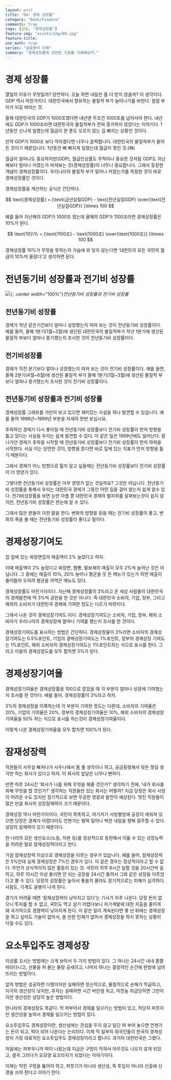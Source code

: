 ```yaml
---
layout: post
title: "04: 경제 성장률"
category: "Book/Finance"
comments: true
tags: [금융, "경제성장률"]
feature-img: "assets/img/60.jpg"
feature-title:
use_math: true
series: "금융용어 이해"
summary: "경제성장률에 관련된 지표를 이해해보자."
---
```


# 경제 성장률

열일의 이유가 무엇일까? 당연하다. 오늘 하면 내일은 좀 더 받지 않을까? 이 생각이다. GDP 역시 마찬가지다. 대한민국에서 향유하는 물질적 부가 늘어나기를 바란다. 점점 부자가 되길 바라는 것.

올해 대한민국의 GDP가 1000조였다면 내년엔 무조건 1000조를 넘어서야 한다. 내년에도 GDP가 1000조라면 대한민국의 물질적부가 전혀 증가하지 않았다는 이야기다. 1년동안 신나게 일했는데 월급이 한 푼도 오르지 않는 김 빠지는 상황인 것이다.

만약 GDP가 1000조 보다 작아졌다면 너무나 끔찍합니다. 대한민국의 물질적부가 줄어든 것이기 때문입니다. 1년동안 뼈 빠지게 일했는데 월급이 깎인 것.(~~하~~)

월급이 얼마냐도 중요하지만(GDP), 월급인상률도 무척이나 중요한 것처럼 GDP도 지난해보다 얼마나 커졌는가 따져보는 것(경제성장률)이 너무나 중요합니다. 그래서 등장한 개념이 경제성장률이다. 우리나라의 물질적 부가 얼마나 커졌는가를 측정한 것이 바로 경제성장률인 것이다.

경제성장률을 계산하는 공식은 간단하다.

$$
\text{경제성장률} = {\text{금년실질GDP} - \text{전년실질GDP} \over{\text{전년실질GDP}} }\times 100
$$

예를 들어 지난해의 GDP가 1000조 였는데 올해의 GDP가 1100조라면 경제성장률은 10%가 된다.

$$
\text{10}\% = {\text{1100조} - \text{1000조} \over{\text{1000조}} }\times 100
$$

경제성장률 10%가 무엇을 뜻하는지 가슴에 와 닿지 않는다면 ‘대한민국 모든 국민의 월급이 10%씩 올랐다’고 생각하면 된다.

# 전년동기비 성장률과 전기비 성장률

![](http://ecodemy.cafe24.com/yoy.jpg){: .center width="100%"}_전년동기비 성장률과 전기비 성장률_

## 전년동기비 성장률

경제가 작년 같은기간보다 얼마나 성장했는지 따져 보는 것이 전년동기비 성장률이다. 예를 들어, 올해 1분기(1월~3월)에 생산된 대한민국의 물질적부가 작년 1분기에 생산된 물질적 부보다 얼마나 증가했는지 조사한 것이 전년동기비 성장률이다.

## 전기비성장률

경제가 직전 분기보다 얼마나 성장했는지 따져 보는 것이 전기비 성장률이다. 예를 들면, 올해 2분기(4월~6월)에 생산된 물질적 부가 올해 1분기(1월~3월)에 생산된 물질적 부보다 얼마나 증가했는지 조사한 것이 전기비 성장률이다.

## 전년동기비 성장률과 전기비 성장률

경제성장률 그래프를 가만히 보고 있으면 재미있는 사실을 하나 발견할 수 있습니다. 예를 들어 1998년~1999년 부분을 자세히 한번 보십시요.

추락하던 경제가 다시 좋아질 때 전년동기비 성장률보다 전기비 성장률이 먼저 방향을 틀고 있다는 사실을 우리는 쉽게 발견할 수 있다. 이 같은 일은 1999년에도 일어난다. 잘나가던 경제가 추락을 시작할 때 전년동기비 성장률보다 전기비 성장률이 먼저 하락을 시작한다. 사실 이는 당연한 것이, 방향을 튼다면 바로 앞에 있는 지표가 먼저 방향을 틀기 때문이다.

그래서 경제가 어느 방향으로 튈지 알고 싶을때는 전년동기비 성장률보다 전기비 성장률이 더 영양가 있다.

그렇다면 전년동기비 성장률은 아무 영영가 없는 것일까요? 그것은 아닙니다. 전년동기비 성장률을 통해서 우리는 대한민국 경제가 그동안 어떤 길을 걸어 왔는지 쉽게 알수 있다. 전기비성장률을 보면 눈만 아플 뿐 대한민국 경제의 발자취를 살펴보는것이 쉽지 않지만, 전년동기비 성장률은 한눈에 알 수 있다.

그래서 많은 분들이 이런 말을 한다. 변화의 방향을 읽을 때는 전기비 성장률이 좋고, 변화의 폭을 볼 때는 전년동기비 성장률이 좋다고 말이다.

# 경제성장기여도

집 앞에 있는 짜장면집의 매출액이 2% 늘었다고 하자.

이때 매출액이 2% 늘었다고 짜장면, 짬뽕, 팔보채의 매출이 모두 2%씩 늘어난 것은 아닙니다. 그 중에는 매출이 10%, 20% 늘어나 평균을 웃 돈 메뉴가 있는가 하면 매출이 줄어들어 오히려 평균을 까먹은 메뉴도 있다.

경제성장률도 마찬가지이다. 지난해 경제성장률이 3%라고 온 세상 사람들이 대한민국의 경제발전에 딱 3%씩 공헌을 한 것은 아니다. 즉 대한민국 소비자, 기업, 정부, 그리고 해외의 소비자가 대한민국 경제에 기여한 정도는 다르기 마련이다.

그래서 나온 것이 경제성장기여도 이다. 경제성장기여도는 소비자, 기업, 정부, 해외 소비자가 우리나라의 경제성장에 얼마나 기여를 했는지 조사를 한 것이다.

경제성장기여도를 표시하는 방법은 간단하다. 경제성장율이 3%라면 소비자의 경제성장기여도는 0.5%포인트, 기업의 경제성장기여도는 1%포인트, 정부의 경제성장 기여도는 1%포인트, 해외 소비자의 경제성장기여도는 1%포인트하는 식으로 표시를 힌다. 그리고 이들의 경제성장도를 모두 합치면 3%가 된다.

# 경제성장기여율

경제성장기여율은 경제성장률을 100으로 잡았을 때 각 부분이 얼마나 성장에 기여했는지 조사를 한 것이다.
예를 들어, 경제성장률이 3%라고 하자.

3%의 경제성장을 이룩하는데 각 부분이 기여한 정도는 다른데, 소비자의 기여율은 20%, 기업의 기여율은 20%, 정부의 경제성장기여율은 10%, 해외 소비자의 경제성장기여율을 50% 하는 식으로 표시를 하는것이 경제성장기여율이다.

이렇게 나온 경제성장기여율을 모두 합치면 100%가 된다.

# 잠재성장력

직원들이 사무실 빠져나가 사우나에서 몸 풀 생각이나 하고, 공금횡령해서 뒷돈 챙길 생각만 하는 회사가 있다고 하자. 이 회사의 앞날은 너무나 뻔하다.

반면 하루 24시간 ‘회사가 나를 위해 무엇을 해줄 것인가?’ 생각하기 전에, ‘내가 회사를 위해 무엇을 할 것인가?’ 생각하는 직원들만 있는 회사는 어떨까? 지금 당장은 회사 사정이 어려운 수도 있지만 장기적으로 보면 무궁한 영광과 발전이 예상된다. 멋진 직원들이 많은 만큼 회사의 성장잠재력이 크기 때문이다.

경제성장 역시 마찬가지이다. 국민이 똑똑하고, 여기저기 사방팔방에 공장이 세워져 있으면 당장은 경제가 어렵더라도 언젠가는 벌떡 일어나 벅찬 내일을 향해 질주할 수 있다. 성장의 잠재력이 있기 때문이다.

한 나라의 모든 생산요소(노동, 자본 등)를 정상적으로 동원해서 이룰 수 있는 성장능력을 어려운 말로 잠재성장력이라고 한다.

가끔 잠재성장력 이상으로 경제성장을 이루는 경우가 있습니다. 예를 들어, 잠재성장력은 5%인데 실제 경제성장은 7%인 경우가 있다. 이 같은 경우는 정상적이라고 할 수 없다. 무언가 상식적이지 않은 활동이 있는 것. 국민이 하루 8시간 일할 것을 20시간씩 일하고, 하루 10시간 이상 돌리면 안 되는 공장을 24시간 돌려서 그와 같은 성장을 이루었다고 볼 수 있다. 당장의 성장률은 높아서 좋을지 몰라도 장기적으로는 피해가 심각하다. 사람도, 기계도 골병이 나게 된다.

경기가 어려울 때면 ‘잠재성장력이 낮아지고 있다’는 기사가 자주 나온다. 당장 돈이 없으니 투자를 할 수 없고, 국민도 먹고 살기 어렵다보니 자기계발에 대한 지출을 줄이게 돼 국가적으로 경쟁력이 낮아지게 된다. 이 같은 일이 계속된다면 몇 년 뒤에는 경제성장을 하고 싶어도 기술이 없어서, 쓸 만한 인재가 없어서 경제성장을 하지 못하는 상황이 닥칠 수도 있다.

# 요소투입주도 경제성장

이성를 꼬시는 방법에는 크게 보아서 두 가지 방법이 있다.
그 하나는 24시간 내내 쫄쫄 따라다니고, 선물을 퍼 붇는 물량 공세이고, 나머지 하나는 결정적인 순간에 한방에 넘어뜨리는 방법이다.

앞의 방법은 성공하면 다행이지만 실패하면 정신적으로, 물질적으로 손해가 막급하고, 지극히 생산성이 낮지만,
후자는 실패하면 시간 버린셈 치고, 미친놈 취급당하면 그만이지만 생산성은 상당히 높은 방법이다.

한나라의 경제성장도 똑같다.
막 퍼부어서 경제를 일으키는 방법이 있고, 적당히 퍼붓지만 생산성을 높여서 경제를 일으키는 방법이 있다.

요소투입주도 경제성장이란, 생산성에는 관심을 두지 않고 일단 퍼 부어 놓으면 언젠가는 돈이 되고, 떡이 되어 나온다는 논리이다. 이제 막 일부의 외국인들이 한국의 경제성장이 가장 대표적인 요소투입주도 경제성장이라고 합니다. 과거의 대한민국은 그랬다.

처음에는 퍼부우니까 떡이 나왔는데 지금은 구멍이 막혀서 아무것도 나오지 않게 되었고, 결국 그러다가 요모양 요꼬라지가 되었다는 이야기이다.

이제는 막힌 구멍을 뚫어야 하고, 퍼붓기가 아니라 생산성, 즉 투입이 아니라 산출에 신경을 쓰야 한다고 이야기 한다.
